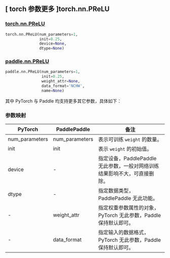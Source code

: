 ## [ torch 参数更多 ]torch.nn.PReLU
### [torch.nn.PReLU](https://pytorch.org/docs/stable/generated/torch.nn.PReLU.html?highlight=prelu#torch.nn.PReLU)

```python
torch.nn.PReLU(num_parameters=1,
               init=0.25,
               device=None,
               dtype=None)
```

### [paddle.nn.PReLU](https://www.paddlepaddle.org.cn/documentation/docs/zh/develop/api/paddle/nn/PReLU_cn.html#prelu)

```python
paddle.nn.PReLU(num_parameters=1,
                init=0.25,
                weight_attr=None,
                data_format='NCHW',
                name=None)
```

其中 PyTorch 与 Paddle 均支持更多其它参数，具体如下：
### 参数映射

| PyTorch       | PaddlePaddle | 备注                                                   |
| ------------- | ------------ | ------------------------------------------------------ |
| num_parameters        | num_parameters            | 表示可训练 `weight` 的数量。  |
| init        | init            | 表示 `weight` 的初始值。  |
| device        | -            | 指定设备，PaddlePaddle 无此参数，一般对网络训练结果影响不大，可直接删除。  |
| dtype         | -            | 指定数据类型，PaddlePaddle 无此功能。  |
| -             | weight_attr  | 指定权重参数属性的对象，PyTorch 无此参数，Paddle 保持默认即可。  |
| -             | data_format  | 指定输入的数据格式，PyTorch 无此参数，Paddle 保持默认即可。  |

